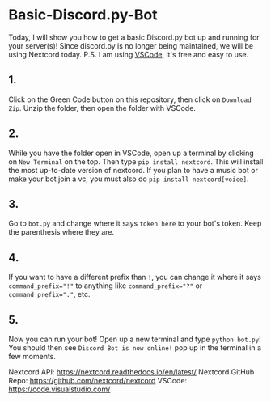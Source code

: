 # Basic-Discord.py-Bot
Today, I will show you how to get a basic Discord.py bot up and running for your server(s)! Since discord.py is no longer being maintained, we will be using Nextcord today. P.S. I am using [VSCode](https://code.visualstudio.com/), it's free and easy to use.

## 1.
Click on the Green Code button on this repository, then click on `Download Zip`. Unzip the folder, then open the folder with VSCode.

## 2.
While you have the folder open in VSCode, open up a terminal by clicking on `New Terminal` on the top. Then type `pip install nextcord`. This will install the most up-to-date version of nextcord. If you plan to have a music bot or make your bot join a vc, you must also do `pip install nextcord[voice]`.

## 3.
Go to `bot.py` and change where it says `token here` to your bot's token. Keep the parenthesis where they are.

## 4.
If you want to have a different prefix than `!`, you can change it where it says `command_prefix="!"` to anything like `command_prefix="?"` or `command_prefix="."`, etc.

## 5.
Now you can run your bot! Open up a new terminal and type `python bot.py`! You should then see `Discord Bot is now online!` pop up in the terminal in a few moments.

Nextcord API: https://nextcord.readthedocs.io/en/latest/
Nextcord GitHub Repo: https://github.com/nextcord/nextcord
VSCode: https://code.visualstudio.com/
